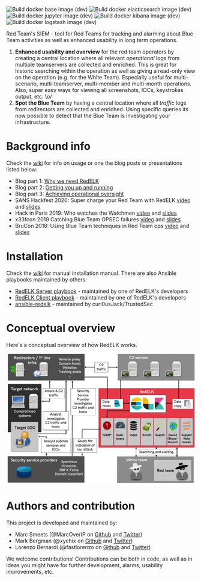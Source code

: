 ![Build docker base image (dev)](https://github.com/outflanknl/RedELK/workflows/Build%20docker%20base%20image%20(dev)/badge.svg?branch=maindev)
![Build docker elasticsearch image (dev)](https://github.com/outflanknl/RedELK/workflows/Build%20docker%20elasticsearch%20image%20(dev)/badge.svg?branch=maindev)
![Build docker jupyter image (dev)](https://github.com/outflanknl/RedELK/workflows/Build%20docker%20jupyter%20image%20(dev)/badge.svg?branch=maindev)
![Build docker kibana image (dev)](https://github.com/outflanknl/RedELK/workflows/Build%20docker%20kibana%20image%20(dev)/badge.svg?branch=maindev)
![Build docker logstash image (dev)](https://github.com/outflanknl/RedELK/workflows/Build%20docker%20logstash%20image%20(dev)/badge.svg?branch=maindev)

Red Team's SIEM - tool for Red Teams for tracking and alarming about Blue Team activities as well as enhanced usability in long term operations.

1. **Enhanced usability and overview** for the red team operators by creating a central location where all relevant _operational_ logs from multiple teamservers are collected and enriched. This is great for historic searching within the operation as well as giving a read-only view on the operation (e.g. for the White Team). Especially useful for multi-scenario, multi-teamserver, multi-member and multi-month operations. Also, super easy ways for viewing all screenshots, IOCs, keystrokes output, etc. \o/
2. **Spot the Blue Team** by having a central location where all _traffic_ logs from redirectors are collected and enriched. Using specific queries its now possible to detect that the Blue Team is investigating your infrastructure.

# Background info #
Check the [wiki](https://github.com/outflanknl/RedELK/wiki) for info on usage or one the blog posts or presentations listed below:
- Blog part 1: [Why we need RedELK](https://outflank.nl/blog/2019/02/14/introducing-redelk-part-1-why-we-need-it/)
- Blog part 2: [Getting you up and running](https://outflank.nl/blog/2020/02/28/redelk-part-2-getting-you-up-and-running/)
- Blog part 3: [Achieving operational oversight](https://outflank.nl/blog/2020/04/07/redelk-part-3-achieving-operational-oversight/)
- SANS Hackfest 2020: Super charge your Red Team with RedELK [video](https://www.youtube.com/watch?v=24pVnDSSOLY) and [slides](https://github.com/outflanknl/Presentations/blob/master/SANSHackFest2020_Smeets_SuperchargeYourRedTeamwithRedELK.pdf)
- Hack in Paris 2019: Who watches the Watchmen [video](https://www.youtube.com/watch?v=ZezBCAUax6c) and [slides](https://github.com/outflanknl/Presentations/blob/master/HackInParis2019_WhoWatchesTheWatchmen_Bergman-Smeetsfinal.pdf)
- x33fcon 2019 Catching Blue Team OPSEC failures [video](https://www.youtube.com/watch?v=-CNMgh0yJag) and [slides](https://github.com/outflanknl/Presentations/blob/master/x33fcon2019_OutOfTheBlue-CatchingBlueTeamOPSECFailures_publicversion.pdf)
- BruCon 2018: Using Blue Team techniques in Red Team ops [video](https://www.youtube.com/watch?v=OjtftdPts4g) and [slides](https://github.com/outflanknl/Presentations/blob/master/MirrorOnTheWall_BruCon2018_UsingBlueTeamTechniquesinRedTeamOps_Bergman-Smeets_FINAL.pdf)

# Installation #
Check the [wiki](https://github.com/outflanknl/RedELK/wiki) for manual installation manual. There are also Ansible playbooks maintained by others:
- [RedELK Server playbook](https://github.com/fastlorenzo/redelk-server) - maintained by one of RedELK's developers
- [RedELK Client playbook](https://github.com/fastlorenzo/redelk-client) - maintained by one of RedELK's developers
- [ansible-redelk](https://github.com/curi0usJack/ansible-redelk) - maintained by curi0usJack/TrustedSec

# Conceptual overview #

Here's a conceptual overview of how RedELK works.

![](./images/redelk_overview.jpg)


# Authors and contribution #
This project is developed and maintained by:
- Marc Smeets (@MarcOverIP on [Github](https://github.com/MarcOverIP) and [Twitter](https://twitter.com/MarcOverIP))
- Mark Bergman (@xychix on [Github](https://github.com/xychix) and [Twitter](https://twitter.com/xychix))
- Lorenzo Bernardi (@fastlorenzo on [Github](https://github.com/fastlorenzo) and [Twitter](https://twitter.com/fastlorenzo))

We welcome contributions! Contributions can be both in code, as well as in ideas you might have for further development, alarms, usability improvements, etc.
